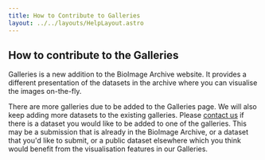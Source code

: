 ```yaml
---
title: How to Contribute to Galleries
layout: ../../layouts/HelpLayout.astro
---
```


## How to contribute to the Galleries


Galleries is a new addition to the BioImage Archive website. It provides a different presentation of the datasets 
in the archive where you can visualise the images on-the-fly.  

There are more galleries due to be added to the Galleries page. We will also keep adding more datasets to the existing galleries. 
Please <a href="mailto:bioimage-archive@ebi.ac.uk">contact us</a> if there is a dataset you would like to be added to one of the galleries. 
This may be a submission that is already in the BioImage Archive, or a dataset that you'd like to submit, or a public 
dataset elsewhere which you think would benefit from the visualisation features in our Galleries. 